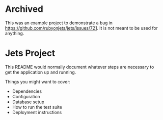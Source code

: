 # Archived

This was an example project to demonstrate a bug in https://github.com/rubyonjets/jets/issues/721. It is not meant to be used for anything.

# Jets Project

This README would normally document whatever steps are necessary to get the application up and running.

Things you might want to cover:

* Dependencies
* Configuration
* Database setup
* How to run the test suite
* Deployment instructions
